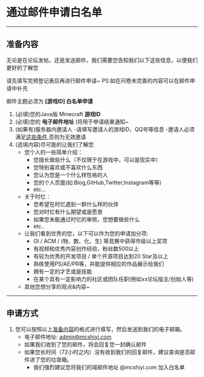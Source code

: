 # 通过邮件申请白名单

------

## 准备内容

无论是在论坛发帖，还是发送邮件，我们需要您告知我们以下这些信息，以便我们更好的了解您
  
请先填写完预登记表后再进行邮件申请~
PS:如在问卷未完善的内容可以在邮件申请中补充

邮件主题必须为 **[游戏ID] 白名单申请**

1. (必填)您的Java版 Minecraft **游戏ID**
2. (必填)您的 **电子邮件地址** (将用于申请结果通知~  
3. (如果有)服务器内邀请人
    -请填写邀请人的游戏ID，QQ号等信息
    -邀请人必须满足[这些条件](/join/application/inviters.md),否则为无效邀请
4. (选填内容)尽可能的让我们了解您
    - 您个人的一些简单介绍：
        - 您擅长做些什么（不仅限于在游戏中，可以是现实中）
        - 您特别喜欢或不喜欢什么东西
        - 您认为您是一个什么样性格的人
        - 您的个人页面(如:Blog,GitHub,Twitter,Instagram等等)
        - etc...
    - 关于时忆：
        - 您希望在时忆遇到一群什么样的伙伴
        - 您对时忆有什么期望或是愿景
        - 如果您未能通过时忆的审核，您想要做些什么
        - etc..
    - 让我们看到优秀的您，以下可以作为您的申请加分项:  
        - OI / ACM / (物、数、化、生) 等竞赛中获得市级以上奖项
        - 有视频和优秀内容创作经验，粉丝数500以上
        - 有较为优秀的开发项目 / 单个开源项目达到20 Star及以上
        - 熟练使用PS/AE/PR等，并能提供相应的作品展示给我们
        - 拥有一定的才艺或是技能
        - 在某个具有一定影响力的社区或团队任职(例如xx论坛版主/创始人等)
    - 其他您想分享的观点&内容~
-----

## 申请方式

1. 您可以按照以上[准备内容](#准备内容)的格式进行填写，然后发送到我们的电子邮箱。
     - 电子邮件地址: [admin@mcshiyi.com](mailto:admin@mcshiyi.com)
     - 如果我们收到了您的邮件，将会回复您一封确认邮件
     - 如果您长时间（72小时之内）没有收到我们的回复邮件，建议查询是否邮件进了您的垃圾箱。
        - 我们强烈建议您将我们的域邮件地址 @mcshiyi.com 加入白名单
